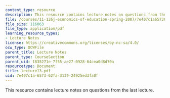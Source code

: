 ```yaml
---
content_type: resource
description: This resource contains lecture notes on questions from the last lecture.
file: /courses/11-126j-economics-of-education-spring-2007/7e407c1a657362fa313924925ed3fa0f_lecture13.pdf
file_size: 116063
file_type: application/pdf
learning_resource_types:
- Lecture Notes
license: https://creativecommons.org/licenses/by-nc-sa/4.0/
ocw_type: OCWFile
parent_title: Lecture Notes
parent_type: CourseSection
parent_uid: 1835271e-7f55-ae27-0928-64cea0d8d70a
resourcetype: Document
title: lecture13.pdf
uid: 7e407c1a-6573-62fa-3139-24925ed3fa0f
---
```

This resource contains lecture notes on questions from the last lecture.